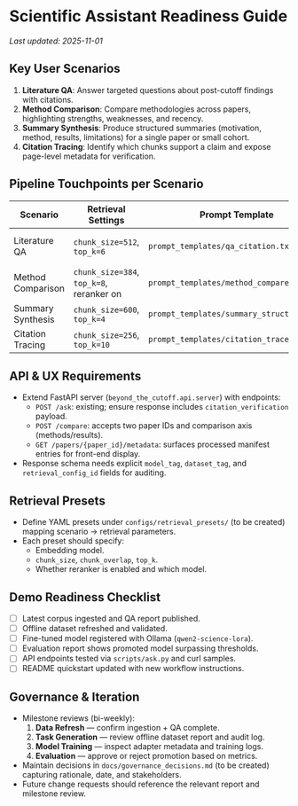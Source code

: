 # Scientific Assistant Readiness Guide

_Last updated: 2025-11-01_

## Key User Scenarios
1. **Literature QA**: Answer targeted questions about post-cutoff findings with citations.
2. **Method Comparison**: Compare methodologies across papers, highlighting strengths, weaknesses, and recency.
3. **Summary Synthesis**: Produce structured summaries (motivation, method, results, limitations) for a single paper or small cohort.
4. **Citation Tracing**: Identify which chunks support a claim and expose page-level metadata for verification.

## Pipeline Touchpoints per Scenario
| Scenario | Retrieval Settings | Prompt Template | Evaluation Metrics |
| --- | --- | --- | --- |
| Literature QA | `chunk_size=512`, `top_k=6` | `prompt_templates/qa_citation.txt` | Factuality, citation coverage |
| Method Comparison | `chunk_size=384`, `top_k=8`, reranker on | `prompt_templates/method_compare.txt` | Completeness, clarity |
| Summary Synthesis | `chunk_size=600`, `top_k=4` | `prompt_templates/summary_structured.txt` | Coherence, coverage |
| Citation Tracing | `chunk_size=256`, `top_k=10` | `prompt_templates/citation_trace.txt` | Grounding, latency |

## API & UX Requirements
- Extend FastAPI server (`beyond_the_cutoff.api.server`) with endpoints:
  - `POST /ask`: existing; ensure response includes `citation_verification` payload.
  - `POST /compare`: accepts two paper IDs and comparison axis (methods/results).
  - `GET /papers/{paper_id}/metadata`: surfaces processed manifest entries for front-end display.
- Response schema needs explicit `model_tag`, `dataset_tag`, and `retrieval_config_id` fields for auditing.

## Retrieval Presets
- Define YAML presets under `configs/retrieval_presets/` (to be created) mapping scenario → retrieval parameters.
- Each preset should specify:
  - Embedding model.
  - `chunk_size`, `chunk_overlap`, `top_k`.
  - Whether reranker is enabled and which model.

## Demo Readiness Checklist
- [ ] Latest corpus ingested and QA report published.
- [ ] Offline dataset refreshed and validated.
- [ ] Fine-tuned model registered with Ollama (`qwen2-science-lora`).
- [ ] Evaluation report shows promoted model surpassing thresholds.
- [ ] API endpoints tested via `scripts/ask.py` and curl samples.
- [ ] README quickstart updated with new workflow instructions.

## Governance & Iteration
- Milestone reviews (bi-weekly):
  1. **Data Refresh** — confirm ingestion + QA complete.
  2. **Task Generation** — review offline dataset report and audit log.
  3. **Model Training** — inspect adapter metadata and training logs.
  4. **Evaluation** — approve or reject promotion based on metrics.
- Maintain decisions in `docs/governance_decisions.md` (to be created) capturing rationale, date, and stakeholders.
- Future change requests should reference the relevant report and milestone review.
